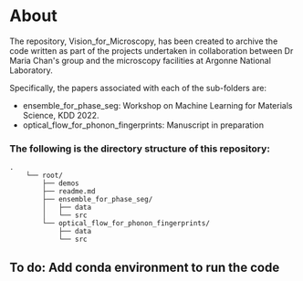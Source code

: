 # About

The repository, Vision_for_Microscopy, has been created to archive the code written as part of the projects undertaken in collaboration between Dr Maria Chan's group and the microscopy facilities at Argonne National Laboratory. 

Specifically, the papers associated with each of the sub-folders are:

* ensemble_for_phase_seg: Workshop on Machine Learning for Materials Science, KDD 2022.
* optical_flow_for_phonon_fingerprints: Manuscript in preparation

### The following is the directory structure of this repository:

    .
        └── root/
            ├── demos
            ├── readme.md
            ├── ensemble_for_phase_seg/
            │   ├── data
            │   └── src
            └── optical_flow_for_phonon_fingerprints/
                ├── data
                └── src


## To do: Add conda environment to run the code
